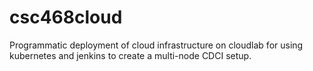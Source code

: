 # csc468cloud

Programmatic deployment of cloud infrastructure on cloudlab for using kubernetes and jenkins to create a multi-node CDCI setup.
